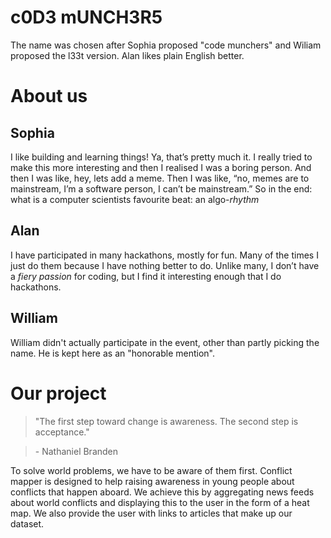 c0D3 mUNCH3R5
================

The name was chosen after Sophia proposed "code munchers" and Wiliam proposed the l33t version. Alan likes plain English better.


About us
===========================

## Sophia
I like building and learning things! Ya, that’s pretty much it. I really tried to make this more interesting and then I realised I was a boring person. And then I was like, hey, lets add a meme. Then I was like, “no, memes are to mainstream, I’m a software person, I can’t be mainstream.” So in the end: what is a computer scientists favourite beat: an algo-_rhythm_

## Alan
I have participated in many hackathons, mostly for fun. Many of the times I just do them because I have nothing better to do. Unlike many, I don’t have a _fiery passion_ for coding, but I find it interesting enough that I do hackathons.


## William

William didn't actually participate in the event, other than partly picking the name. He is kept here as an "honorable mention".


Our project
=======
> "The first step toward change is awareness. The second step is acceptance."

>  \- Nathaniel Branden

To solve world problems, we have to be aware of them first. Conflict mapper is designed to help raising awareness in young people about conflicts that happen aboard. We achieve this by aggregating news feeds about world conflicts and displaying this to the user in the form of a heat map. We also provide the user with links to articles that make up our dataset.
